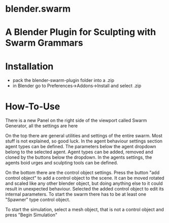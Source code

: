 # blender.swarm

# A Blender Plugin for Sculpting with Swarm Grammars

# Installation

- pack the blender-swarm-plugin folder into a .zip
- in Blender go to Preferences->Addons->Install and select .zip


# How-To-Use
There is a new Panel on the right side of the viewport called Swarm Generator, all the settings are here

On the top there are general utilities and settings of the entire swarm. Most stuff is not explained, so good luck.
In the agent behaviour settings section agent types can be defined. The parameters below the agent dropdown belong to the selected agent. Agent types can be added, removed and cloned by the buttons below the dropdown. In the agents settings, the agents boid urges and sculpting tools can be defined.

On the bottom there are the control object settings. Press the button "add control object" to add a control object to the scene. It can be moved rotated and scaled like any other blender object, but doing anything else to it could result in unexpected behaviour. Selected the added control object to edit its internal parameters. To start the swarm there has to be at least one "Spawner" type control object. 

To start the simulation, select a mesh object, that is not a control object and press "Begin Simulation"
